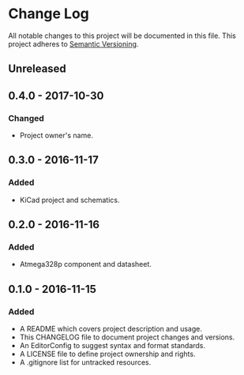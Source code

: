 # Change Log

All notable changes to this project will be documented in this file. This
project adheres to [Semantic Versioning](http://semver.org).

## Unreleased

## 0.4.0 - 2017-10-30

### Changed

  - Project owner's name.

## 0.3.0 - 2016-11-17

### Added

  - KiCad project and schematics.

## 0.2.0 - 2016-11-16

### Added

  - Atmega328p component and datasheet.

## 0.1.0 - 2016-11-15

### Added

  - A README which covers project description and usage.
  - This CHANGELOG file to document project changes and versions.
  - An EditorConfig to suggest syntax and format standards.
  - A LICENSE file to define project ownership and rights.
  - A .gitignore list for untracked resources.
